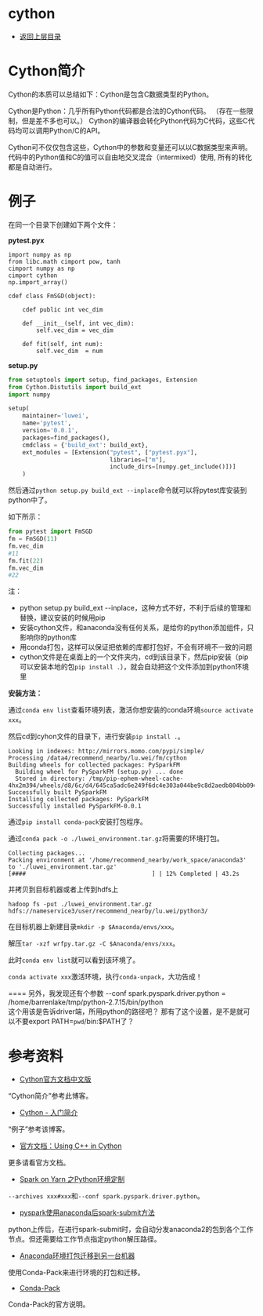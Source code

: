 # cython

* [返回上层目录](../python.md)



# Cython简介

Cython的本质可以总结如下：Cython是包含C数据类型的Python。

Cython是Python：几乎所有Python代码都是合法的Cython代码。 （存在一些限制，但是差不多也可以。） Cython的编译器会转化Python代码为C代码，这些C代码均可以调用Python/C的API。

Cython可不仅仅包含这些，Cython中的参数和变量还可以以C数据类型来声明。代码中的Python值和C的值可以自由地交叉混合（intermixed）使用, 所有的转化都是自动进行。



# 例子

在同一个目录下创建如下两个文件：

**pytest.pyx**

```cython
import numpy as np
from libc.math cimport pow, tanh
cimport numpy as np
cimport cython
np.import_array()

cdef class FmSGD(object):

    cdef public int vec_dim

    def __init__(self, int vec_dim):
        self.vec_dim = vec_dim

    def fit(self, int num):
        self.vec_dim  = num

```

**setup.py**

```python
from setuptools import setup, find_packages, Extension
from Cython.Distutils import build_ext
import numpy

setup(
    maintainer='luwei',
    name='pytest',
    version='0.0.1',
    packages=find_packages(),
    cmdclass = {'build_ext': build_ext},
    ext_modules = [Extension("pytest", ["pytest.pyx"],
    						 libraries=["m"],
    						 include_dirs=[numpy.get_include()])]
    )

```

然后通过```python setup.py build_ext --inplace```命令就可以将pytest库安装到python中了。

如下所示：

```python
from pytest import FmSGD
fm = FmSGD(11)
fm.vec_dim
#11
fm.fit(22)
fm.vec_dim
#22
```

注：

* python setup.py build_ext --inplace，这种方式不好，不利于后续的管理和替换，建议安装的时候用pip
* 安装cython文件，和anaconda没有任何关系，是给你的python添加组件，只影响你的python库
* 用conda打包，这样可以保证把依赖的库都打包好，不会有环境不一致的问题
* cython文件是在桌面上的一个文件夹内，cd到该目录下，然后pip安装（pip可以安装本地的包```pip install .```），就会自动把这个文件添加到python环境里

**安装方法：**

通过`conda env list`查看环境列表，激活你想安装的conda环境`source activate xxx`。

然后cd到cyhon文件的目录下，进行安装`pip install .`。

```shell
Looking in indexes: http://mirrors.momo.com/pypi/simple/
Processing /data4/recommend_nearby/lu.wei/fm/cython
Building wheels for collected packages: PySparkFM
  Building wheel for PySparkFM (setup.py) ... done
  Stored in directory: /tmp/pip-ephem-wheel-cache-4hx2m394/wheels/d8/6c/d4/645ca5adc6e249f6dc4e303a044be9c8d2aedb804bb0940b4c
Successfully built PySparkFM
Installing collected packages: PySparkFM
Successfully installed PySparkFM-0.0.1
```

通过`pip install conda-pack`安装打包程序。

通过`conda pack -o ./luwei_environment.tar.gz`将需要的环境打包。

```shell
Collecting packages...
Packing environment at '/home/recommend_nearby/work_space/anaconda3' to './luwei_environment.tar.gz'
[####                                    ] | 12% Completed | 43.2s
```

并拷贝到目标机器或者上传到hdfs上

```
hadoop fs -put ./luwei_environment.tar.gz hdfs://nameservice3/user/recommend_nearby/lu.wei/python3/
```



在目标机器上新建目录`mkdir -p $Anaconda/envs/xxx`。

解压`tar -xzf wrfpy.tar.gz -C $Anaconda/envs/xxx`。

此时`conda env list`就可以看到该环境了。

`conda activate xxx`激活环境，执行`conda-unpack`，大功告成！



====
另外，我发现还有个参数
--conf spark.pyspark.driver.python = /home/barrenlake/tmp/python-2.7.15/bin/python \
这个用该是告诉driver端，所用python的路径吧？
那有了这个设置，是不是就可以不要export PATH=`pwd`/bin:$PATH了？





# 参考资料

* [Cython官方文档中文版](https://moonlet.gitbooks.io/cython-document-zh_cn/content/ch1-basic_tutorial.html)

“Cython简介”参考此博客。

* [Cython - 入门简介](https://zyxin.xyz/blog/2017-12/CythonIntro/)

“例子”参考该博客。

* [官方文档：Using C++ in Cython](http://docs.cython.org/en/latest/src/userguide/wrapping_CPlusPlus.html)

更多请看官方文档。

* [Spark on Yarn 之Python环境定制](https://www.jianshu.com/p/d77e16008957)

`--archives xxx#xxx`和`--conf spark.pyspark.driver.python`。

* [pyspark使用anaconda后spark-submit方法](https://blog.csdn.net/crookie/article/details/78351095)

python上传后，在进行spark-submit时，会自动分发anaconda2的包到各个工作节点。但还需要给工作节点指定python解压路径。

* [Anaconda环境打包迁移到另一台机器](https://youyou-tech.com/2019/11/03/Anaconda%E7%8E%AF%E5%A2%83%E6%89%93%E5%8C%85%E8%BF%81%E7%A7%BB%E5%88%B0%E5%8F%A6%E4%B8%80%E5%8F%B0%E6%9C%BA%E5%99%A8/)

使用Conda-Pack来进行环境的打包和迁移。

* [Conda-Pack](https://conda.github.io/conda-pack/)

Conda-Pack的官方说明。

